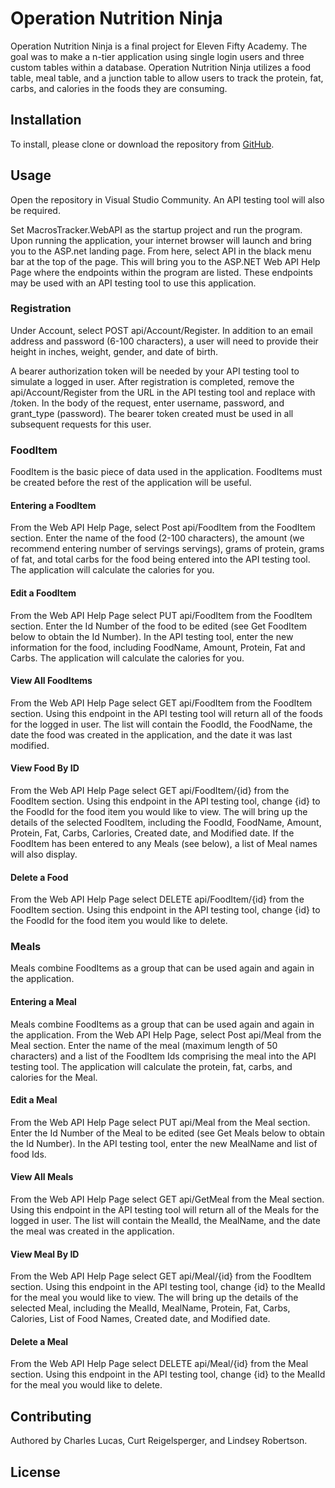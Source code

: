 # Operation Nutrition Ninja

Operation Nutrition Ninja is a final project for Eleven Fifty Academy. The goal was to make a n-tier application using single login users and three custom tables within a database. Operation Nutrition Ninja utilizes a food table, meal table, and a junction table to allow users to track the protein, fat, carbs, and calories in the foods they are consuming.

## Installation
To install, please clone or download the repository from [GitHub]( https://github.com/CurtRoss/MacrosTracker).


## Usage

Open the repository in Visual Studio Community. An API testing tool will also be required.

Set MacrosTracker.WebAPI as the startup project and run the program. Upon running the application, your internet browser will launch and bring you to the ASP.net landing page. From here, select API in the black menu bar at the top of the page. This will bring you to the ASP.NET Web API Help Page where the endpoints within the program are listed. These endpoints may be used with an API testing tool to use this application.

### Registration

Under Account, select POST api/Account/Register. In addition to an email address and password (6-100 characters), a user will need to provide their height in inches, weight, gender, and date of birth.

A bearer authorization token will be needed by your API testing tool to simulate a logged in user. After registration is completed, remove the api/Account/Register from the URL in the API testing tool and replace with /token. In the body of the request, enter username, password, and grant_type (password). The bearer token created must be used in all subsequent requests for this user.

### FoodItem
FoodItem is the basic piece of data used in the application. FoodItems must be created before the rest of the application will be useful. 


#### Entering a FoodItem

From the Web API Help Page, select Post api/FoodItem from the FoodItem section. Enter the name of the food (2-100 characters), the amount (we recommend entering number of servings servings), grams of protein, grams of fat, and total carbs for the food being entered into the API testing tool. The application will calculate the calories for you.

#### Edit a FoodItem

From the Web API Help Page select PUT api/FoodItem from the FoodItem section.  Enter the Id Number of the food to be edited (see Get FoodItem below to obtain the Id Number). In the API testing tool, enter the new information for the food, including FoodName, Amount, Protein, Fat and Carbs.  The application will calculate the calories for you.

#### View All FoodItems

From the Web API Help Page select GET api/FoodItem from the FoodItem section.  Using this endpoint in the API testing tool will return all of the foods for the logged in user. The list will contain the FoodId, the FoodName, the date the food was created in the application, and the date it was last modified.

#### View Food By ID

From the Web API Help Page select GET api/FoodItem/{id} from the FoodItem section.  Using this endpoint in the API testing tool, change {id} to the FoodId for the food item you would like to view. The will bring up the details of the selected FoodItem, including the FoodId, FoodName, Amount, Protein, Fat, Carbs, Carlories, Created date, and Modified date. If the FoodItem has been entered to any Meals (see below), a list of Meal names will also display.

#### Delete a Food

From the Web API Help Page select DELETE api/FoodItem/{id} from the FoodItem section.  Using this endpoint in the API testing tool, change {id} to the FoodId for the food item you would like to delete. 

### Meals

Meals combine FoodItems as a group that can be used again and again in the application.

#### Entering a Meal

Meals combine FoodItems as a group that can be used again and again in the application. From the Web API Help Page, select Post api/Meal from the Meal section. Enter the name of the meal (maximum length of 50 characters) and a list of the FoodItem Ids comprising the meal into the API testing tool. The application will calculate the protein, fat, carbs, and calories for the Meal.

#### Edit a Meal

From the Web API Help Page select PUT api/Meal from the Meal section.  Enter the Id Number of the Meal to be edited (see Get Meals below to obtain the Id Number). In the API testing tool, enter the new MealName and list of food Ids.  

#### View All Meals

From the Web API Help Page select GET api/GetMeal from the Meal section.  Using this endpoint in the API testing tool will return all of the Meals for the logged in user. The list will contain the MealId, the MealName, and the date the meal was created in the application.

#### View Meal By ID

From the Web API Help Page select GET api/Meal/{id} from the FoodItem section.  Using this endpoint in the API testing tool, change {id} to the MealId for the meal you would like to view. The will bring up the details of the selected Meal, including the MealId, MealName, Protein, Fat, Carbs, Calories, List of Food Names, Created date, and Modified date.

#### Delete a Meal

From the Web API Help Page select DELETE api/Meal/{id} from the Meal section.  Using this endpoint in the API testing tool, change {id} to the MealId for the meal you would like to delete. 


## Contributing
Authored by Charles Lucas, Curt Reigelsperger, and Lindsey Robertson.

## License
